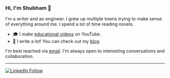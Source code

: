 ### Hi, I'm Shubham 👋

<!--
**chiphuyen/chiphuyen** is a ✨ _special_ ✨ repository because its `README.md` (this file) appears on your GitHub profile.
-->

I'm a writer and an engineer. I grew up multiple towns trying to make sense of everything around me. I spend a lot of time reading novels.

- 🎓 I make [educational videos](https://www.youtube.com/@shubhamingale) on YouTube.
- 📝 I write a lot! You can check out my [blog](https://shubhamingaleiitb.github.io/shubham_blog/).

I'm best reached via [email](shubhamingale2303@gmail.com). I'm always open to interesting conversations and collaboration.


---
[![LinkedIn Follow](https://img.shields.io/linkedin/follow/chipro?label=Follow&style=social)](https://www.linkedin.com/in/ingale-shubham/)
<!--
**shubhamingaleiitb/shubhamingaleiitb** is a ✨ _special_ ✨ repository because its `README.md` (this file) appears on your GitHub profile.

Here are some ideas to get you started:

- 🔭 I’m currently working on ...
- 🌱 I’m currently learning ...
- 👯 I’m looking to collaborate on ...
- 🤔 I’m looking for help with ...
- 💬 Ask me about ...
- 📫 How to reach me: ...
- 😄 Pronouns: ...
- ⚡ Fun fact: ...
-->

